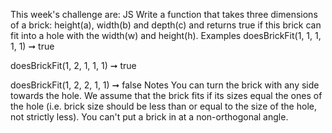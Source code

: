 This week's challenge are:
JS
Write a function that takes three dimensions of a brick: height(a), width(b) and depth(c) and returns true if this brick can fit into a hole with the width(w) and height(h).
Examples
doesBrickFit(1, 1, 1, 1, 1) ➞ true

doesBrickFit(1, 2, 1, 1, 1) ➞ true

doesBrickFit(1, 2, 2, 1, 1) ➞ false
Notes
You can turn the brick with any side towards the hole.
We assume that the brick fits if its sizes equal the ones of the hole (i.e. brick size should be less than or equal to the size of the hole, not strictly less).
You can't put a brick in at a non-orthogonal angle.
